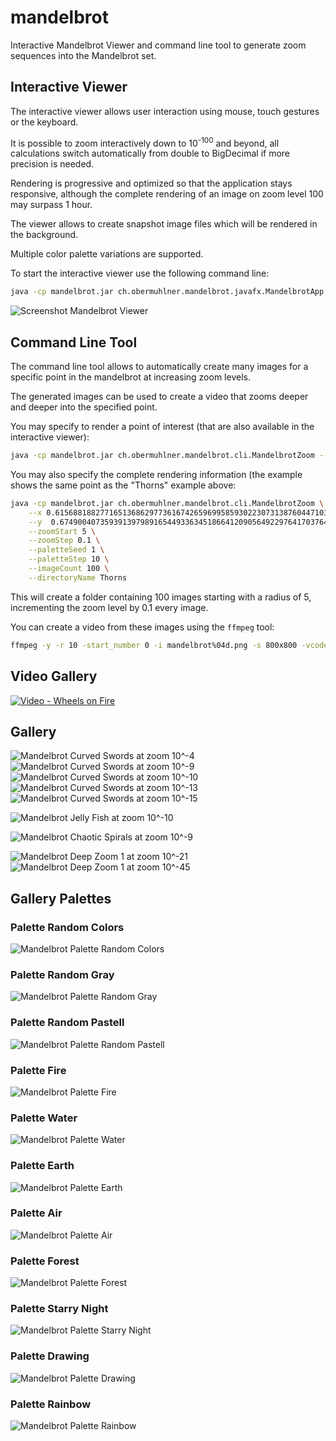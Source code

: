 # mandelbrot

Interactive Mandelbrot Viewer and command line tool to generate zoom sequences into the Mandelbrot set.

## Interactive Viewer

The interactive viewer allows user interaction using mouse, touch gestures or the keyboard.

It is possible to zoom interactively down to 10<sup>-100</sup> and beyond, all calculations switch automatically from double to BigDecimal if more precision is needed.

Rendering is progressive and optimized so that the application stays responsive, although the complete rendering of an image on zoom level 100 may surpass 1 hour.

The viewer allows to create snapshot image files which will be rendered in the background.

Multiple color palette variations are supported.

To start the interactive viewer use the following command line:
```bash
java -cp mandelbrot.jar ch.obermuhlner.mandelbrot.javafx.MandelbrotApp
```


![Screenshot Mandelbrot Viewer](ch.obermuhlner.mandelbrot.docs/screenshots/mandelbrot_viewer_screenshot1.png?raw=true "Screenshot Mandelbrot Viewer")

## Command Line Tool

The command line tool allows to automatically create many images for a specific point in the mandelbrot at increasing zoom levels.

The generated images can be used to create a video that zooms deeper and deeper into the specified point.

You may specify to render a point of interest (that are also available in the interactive viewer):
```bash
java -cp mandelbrot.jar ch.obermuhlner.mandelbrot.cli.MandelbrotZoom --poi Thorns
```
You may also specify the complete rendering information (the example shows the same point as the "Thorns" example above:
```bash
java -cp mandelbrot.jar ch.obermuhlner.mandelbrot.cli.MandelbrotZoom \
    --x 0.615688188277165136862977361674265969958593022307313876044710397223212241218305144722407409388125158236774855883651489995471305785441350335740253105778 \
    --y  0.674900407359391397989165449336345186641209056492297641703764886106334430140801874852392546319746961769590518919533419668508561716801971179771345638618 \
    --zoomStart 5 \
    --zoomStep 0.1 \
    --paletteSeed 1 \
    --paletteStep 10 \
    --imageCount 100 \
    --directoryName Thorns
```
This will create a folder containing 100 images starting with a radius of 5, incrementing the zoom level by 0.1 every image.

You can create a video from these images using the `ffmpeg` tool:
```bash
ffmpeg -y -r 10 -start_number 0 -i mandelbrot%04d.png -s 800x800 -vcodec mpeg4 -q:v 1 mandelbrot.mp4
```

## Video Gallery 

[![Video - Wheels on Fire](https://img.youtube.com/vi/p3Zv8fSEsSg/0.jpg)](https://www.youtube.com/watch?v=p3Zv8fSEsSg "Wheels on Fire")

## Gallery

![Mandelbrot Curved Swords at zoom 10^-4](ch.obermuhlner.mandelbrot.docs/images/mandelbrot_curved_swords_zoom4.png?raw=true "Mandelbrot Curved Swords at zoom 10^-4")
![Mandelbrot Curved Swords at zoom 10^-9](ch.obermuhlner.mandelbrot.docs/images/mandelbrot_curved_swords_zoom9.png?raw=true "Mandelbrot Curved Swords at zoom 10^-9")
![Mandelbrot Curved Swords at zoom 10^-10](ch.obermuhlner.mandelbrot.docs/images/mandelbrot_curved_swords_zoom10.png?raw=true "Mandelbrot Curved Swords at zoom 10^-10")
![Mandelbrot Curved Swords at zoom 10^-13](ch.obermuhlner.mandelbrot.docs/images/mandelbrot_curved_swords_zoom13.png?raw=true "Mandelbrot Curved Swords at zoom 10^-13")
![Mandelbrot Curved Swords at zoom 10^-15](ch.obermuhlner.mandelbrot.docs/images/mandelbrot_curved_swords_zoom15.png?raw=true "Mandelbrot Curved Swords at zoom 10^-15")

![Mandelbrot Jelly Fish at zoom 10^-10](ch.obermuhlner.mandelbrot.docs/images/mandelbrot_jelly_fish_zoom10.png?raw=true "Mandelbrot Jelly Fish at zoom 10^-10")

![Mandelbrot Chaotic Spirals at zoom 10^-9](ch.obermuhlner.mandelbrot.docs/images/mandelbrot_chaotic_spirals_zoom9.png?raw=true "Mandelbrot Chaotic Spirals at zoom 10^-9")

![Mandelbrot Deep Zoom 1 at zoom 10^-21](ch.obermuhlner.mandelbrot.docs/images/mandelbrot_deep1_zoom21.png?raw=true "Mandelbrot Deep Zoom 1 at zoom 10^-21")
![Mandelbrot Deep Zoom 1 at zoom 10^-45](ch.obermuhlner.mandelbrot.docs/images/mandelbrot_deep1_zoom45.png?raw=true "Mandelbrot Deep Zoom 1 at zoom 10^-45")

## Gallery Palettes

### Palette Random Colors
![Mandelbrot Palette Random Colors](ch.obermuhlner.mandelbrot.docs/images/mandelbrot_snail_shell_zoom10.png?raw=true "Mandelbrot Palette Random Colors")

### Palette Random Gray
![Mandelbrot Palette Random Gray](ch.obermuhlner.mandelbrot.docs/images/mandelbrot_snail_shell_zoom10_random_gray.png?raw=true "Mandelbrot Palette Random Gray")

### Palette Random Pastell
![Mandelbrot Palette Random Pastell](ch.obermuhlner.mandelbrot.docs/images/mandelbrot_snail_shell_zoom10_random_pastell.png?raw=true "Mandelbrot Palette Random Pastell")

### Palette Fire
![Mandelbrot Palette Fire](ch.obermuhlner.mandelbrot.docs/images/mandelbrot_snail_shell_zoom10_fire.png?raw=true "Mandelbrot Palette Fire")

### Palette Water
![Mandelbrot Palette Water](ch.obermuhlner.mandelbrot.docs/images/mandelbrot_snail_shell_zoom10_water.png?raw=true "Mandelbrot Palette Water")

### Palette Earth
![Mandelbrot Palette Earth](ch.obermuhlner.mandelbrot.docs/images/mandelbrot_snail_shell_zoom10_earth.png?raw=true "Mandelbrot Palette Earth")

### Palette Air
![Mandelbrot Palette Air](ch.obermuhlner.mandelbrot.docs/images/mandelbrot_snail_shell_zoom10_air.png?raw=true "Mandelbrot Palette Air")

### Palette Forest
![Mandelbrot Palette Forest](ch.obermuhlner.mandelbrot.docs/images/mandelbrot_snail_shell_zoom10_forest.png?raw=true "Mandelbrot Palette Forest")

### Palette Starry Night
![Mandelbrot Palette Starry Night](ch.obermuhlner.mandelbrot.docs/images/mandelbrot_snail_shell_zoom10_starry_night.png?raw=true "Mandelbrot Palette Starry Night")

### Palette Drawing
![Mandelbrot Palette Drawing](ch.obermuhlner.mandelbrot.docs/images/mandelbrot_snail_shell_zoom10_drawing.png?raw=true "Mandelbrot Palette Drawing")

### Palette Rainbow
![Mandelbrot Palette Rainbow](ch.obermuhlner.mandelbrot.docs/images/mandelbrot_snail_shell_zoom10_rainbow.png?raw=true "Mandelbrot Palette Rainbow")

